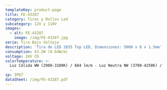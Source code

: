 ```yaml
---
templateKey: product-page
title: FE-43287
category: Tiras y Rollos Led
subcategory: 12V y 110V
images:
  - alt: FE-43287
    image: /img/FE-43287.jpg
serie: Tira Bajo Voltaje
description: 'Tira de LED 2835 Top LED, Dimensiones: 5000 x 8 x 1.5mm'
consumption: 43.2W (8.64W/m)
voltage: 24V CD
colorTemperature: >-
  Luz Cálida WW (2900-3100K) / 684 lm/m - Luz Neutra NW (3700-4250K) / 792 lm/m
  -
ip: IP67
dataSheet: /img/FE-43287.pdf
---
```


